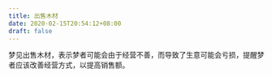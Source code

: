 ```yaml
---
title: 出售木材
date: 2020-02-15T20:54:12+08:00
draft: false
---
```


梦见出售木材，表示梦者可能会由于经营不善，而导致了生意可能会亏损，提醒梦者应该改善经营方式，以提高销售额。
